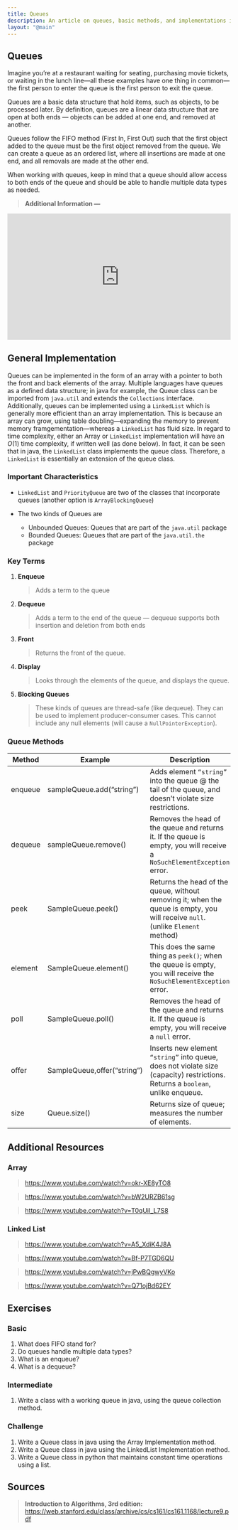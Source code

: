 ```yaml
---
title: Queues
description: An article on queues, basic methods, and implementations in python and java.
layout: "@main"
---
```


## **Queues**

Imagine you’re at a restaurant waiting for seating, purchasing movie tickets, or waiting in the lunch line—all these examples have one thing in common—the first person to enter the queue is the first person to exit the queue.

Queues are a basic data structure that hold items, such as objects, to be processed later. By definition, queues are a linear data structure that are open at both ends — objects can be added at one end, and removed at another.

Queues follow the FIFO method (First In, First Out) such that the first object added to the queue must be the first object removed from the queue. We can create a queue as an ordered list, where all insertions are made at one end, and all removals are made at the other end.

When working with queues, keep in mind that a queue should allow access to both ends of the queue and should be able to handle multiple data types as needed.

> **Additional Information —**

<div style="position: relative; padding-bottom: 56.25%; height: 0;"><iframe src="https://www.loom.com/embed/141354ecbb2d40269cb24759e91a4767" frameborder="0" webkitallowfullscreen mozallowfullscreen allowfullscreen style="position: absolute; top: 0; left: 0; width: 100%; height: 100%;"></iframe></div>

## General Implementation

Queues can be implemented in the form of an array with a pointer to both the front and back elements of the array. Multiple languages have queues as a defined data structure; in java for example, the Queue class can be imported from `java.util` and extends the `Collections` interface. Additionally, queues can be implemented using a `LinkedList` which is generally more efficient than an array implementation. This is because an array can grow, using table doubling—expanding the memory to prevent memory framgementation—whereas a `LinkedList` has fluid size. In regard to time complexity, either an Array or `LinkedList` implementation will have an $O(1)$ time complexity, if written well (as done below). In fact, it can be seen that in java, the `LinkedList` class implements the queue class. Therefore, a `LinkedList` is essentially an extension of the queue class.

### Important Characteristics

- `LinkedList` and `PriorityQueue` are two of the classes that incorporate queues (another option is `ArrayBlockingQueue`)

- The two kinds of Queues are

  - Unbounded Queues: Queues that are part of the `java.util` package
  - Bounded Queues: Queues that are part of the `java.util.the` package

### Key Terms

1.  **Enqueue**

    > Adds a term to the queue

2.  **Dequeue**

    > Adds a term to the end of the queue — dequeue supports both insertion and deletion from both ends

3.  **Front**

    > Returns the front of the queue.

4.  **Display**

    > Looks through the elements of the queue, and displays the queue.

5.  **Blocking Queues**
    > These kinds of queues are thread-safe (like dequeue). They can be used to implement producer-consumer cases. This cannot include any null elements (will cause a `NullPointerException`).

### Queue Methods

| Method  | Example                     | Description                                                                                                                     |
| ------- | --------------------------- | ------------------------------------------------------------------------------------------------------------------------------- |
| enqueue | sampleQueue.add(“string”)   | Adds element `“string”` into the queue @ the tail of the queue, and doesn’t violate size restrictions.                          |
| dequeue | sampleQueue.remove()        | Removes the head of the queue and returns it. If the queue is empty, you will receive a `NoSuchElementException` error.         |
| peek    | SampleQueue.peek()          | Returns the head of the queue, without removing it; when the queue is empty, you will receive `null`. (unlike `Element` method) |
| element | SampleQueue.element()       | This does the same thing as `peek()`; when the queue is empty, you will receive the `NoSuchElementException` error.             |
| poll    | SampleQueue.poll()          | Removes the head of the queue and returns it. If the queue is empty, you will receive a `null` error.                           |
| offer   | SampleQueue,offer(“string”) | Inserts new element `“string”` into queue, does not violate size (capacity) restrictions. Returns a `boolean`, unlike enqueue.  |
| size    | Queue.size()                | Returns size of queue; measures the number of elements.                                                                         |

## Additional Resources

### Array

> https://www.youtube.com/watch?v=okr-XE8yTO8

> https://www.youtube.com/watch?v=bW2URZB61sg

> https://www.youtube.com/watch?v=T0qUiI_L7S8

### Linked List

> https://www.youtube.com/watch?v=A5_XdiK4J8A

> https://www.youtube.com/watch?v=Bf-P7TGD6QU

> https://www.youtube.com/watch?v=jPwBQgwyVKo

> https://www.youtube.com/watch?v=Q71ojBd62EY

## Exercises

### Basic

1. What does FIFO stand for?
2. Do queues handle multiple data types?
3. What is an enqueue?
4. What is a dequeue?

### Intermediate

1. Write a class with a working queue in java, using the queue collection method.

### Challenge

1. Write a Queue class in java using the Array Implementation method.
2. Write a Queue class in java using the LinkedList Implementation method.
3. Write a Queue class in python that maintains constant time operations using a list.

## Sources

> **Introduction to Algorithms, 3rd edition:** https://web.stanford.edu/class/archive/cs/cs161/cs161.1168/lecture9.pdf
